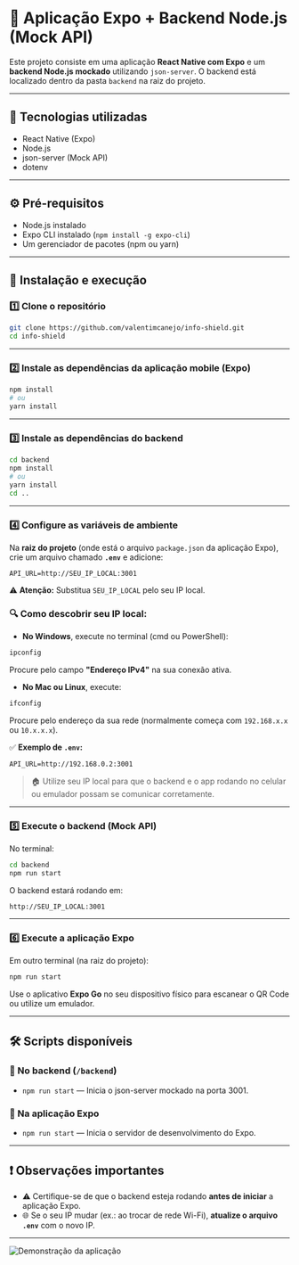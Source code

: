 
# 📱 Aplicação Expo + Backend Node.js (Mock API)

Este projeto consiste em uma aplicação **React Native com Expo** e um **backend Node.js mockado** utilizando `json-server`. O backend está localizado dentro da pasta `backend` na raiz do projeto.

---

## 🚀 Tecnologias utilizadas

- React Native (Expo)
- Node.js
- json-server (Mock API)
- dotenv

---

## ⚙️ Pré-requisitos

- Node.js instalado
- Expo CLI instalado (`npm install -g expo-cli`)
- Um gerenciador de pacotes (npm ou yarn)

---

## 🔧 Instalação e execução

### 1️⃣ Clone o repositório

```bash
git clone https://github.com/valentimcanejo/info-shield.git
cd info-shield
```

---

### 2️⃣ Instale as dependências da aplicação mobile (Expo)

```bash
npm install
# ou
yarn install
```

---

### 3️⃣ Instale as dependências do backend

```bash
cd backend
npm install
# ou
yarn install
cd ..
```

---

### 4️⃣ Configure as variáveis de ambiente

Na **raiz do projeto** (onde está o arquivo `package.json` da aplicação Expo), crie um arquivo chamado **`.env`** e adicione:

```
API_URL=http://SEU_IP_LOCAL:3001
```

⚠️ **Atenção:** Substitua `SEU_IP_LOCAL` pelo seu IP local.

### 🔍 Como descobrir seu IP local:

- **No Windows**, execute no terminal (cmd ou PowerShell):

```bash
ipconfig
```

Procure pelo campo **"Endereço IPv4"** na sua conexão ativa.

- **No Mac ou Linux**, execute:

```bash
ifconfig
```

Procure pelo endereço da sua rede (normalmente começa com `192.168.x.x` ou `10.x.x.x`).

✅ **Exemplo de `.env`:**

```
API_URL=http://192.168.0.2:3001
```

> 🏠 Utilize seu IP local para que o backend e o app rodando no celular ou emulador possam se comunicar corretamente.

---

### 5️⃣ Execute o backend (Mock API)

No terminal:

```bash
cd backend
npm run start
```

O backend estará rodando em:

```
http://SEU_IP_LOCAL:3001
```

---

### 6️⃣ Execute a aplicação Expo

Em outro terminal (na raiz do projeto):

```bash
npm run start
```

Use o aplicativo **Expo Go** no seu dispositivo físico para escanear o QR Code ou utilize um emulador.

---

## 🛠 Scripts disponíveis

### 🔹 No backend (`/backend`)

- `npm run start` — Inicia o json-server mockado na porta 3001.

### 🔸 Na aplicação Expo

- `npm run start` — Inicia o servidor de desenvolvimento do Expo.

---

## ❗ Observações importantes

- ⚠️ Certifique-se de que o backend esteja rodando **antes de iniciar** a aplicação Expo.
- 🌐 Se o seu IP mudar (ex.: ao trocar de rede Wi-Fi), **atualize o arquivo `.env`** com o novo IP.

---

![Demonstração da aplicação](https://i.imgur.com/q56mMEB.gif)

